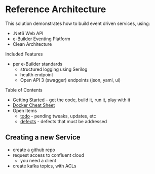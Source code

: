# Reference Architecture

This solution demonstrates how to build event driven services, using:

- .Net6 Web API
- e-Builder Eventing Platform
- Clean Architecture

Included Features

- per e-Builder standards
  - structured logging using Serilog
  - health endpoint
  - Open API 3 (swagger) endpoints (json, yaml, ui)

Table of Contents

- [Getting Started](GettingStarted.md) - get the code, build it, run it, play with it
- [Docker Cheat Sheet](DockerCheatSheet.md)
- Open Items
  - [todo](Todo.md) - pending tweaks, updates, etc
  - [defects](Defects.md) - defects that must be addressed

## Creating a new Service

- create a github repo
- request access to confluent cloud
  - you need a client 
- create kafka topics, with ACLs
